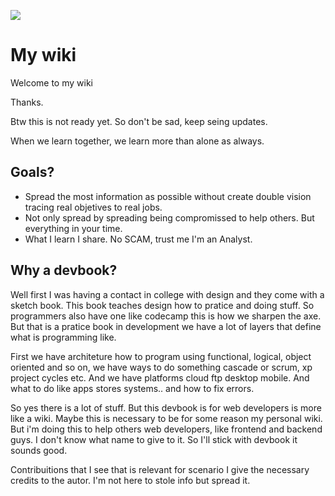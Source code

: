 <a href="https://github.com/hiagosilverio/web-devbook/"><img src="https://img.shields.io/badge/Return%20Home%20-333.svg"></a>

# My wiki

Welcome to my wiki 

Thanks.

Btw this is not ready yet. So don't be sad, keep seing updates.

When we learn together, we learn more than alone as always.

## Goals?

* Spread the most information as possible without create double vision tracing real objetives to real jobs.
* Not only spread by spreading being compromissed to help others. But everything in your time.
* What I learn I share. No SCAM, trust me I'm an Analyst.

## Why a devbook?

Well first I was having a contact in college with design and they come with a sketch book. This book teaches design how to pratice and doing stuff.
So programmers also have one like codecamp this is how we sharpen the axe. But that is a pratice book in development we have a lot of layers that define what is programming like.

First we have architeture how to program using functional, logical, object oriented and so on, we have ways to do something cascade or scrum, xp project cycles etc.
And we have platforms cloud ftp desktop mobile. And what to do like apps stores systems.. and how to fix errors.

So yes there is a lot of stuff. But this devbook is for web developers is more like a wiki. Maybe this is necessary to be for some reason my personal wiki. But i'm doing this to help others web developers, like frontend and backend guys. I don't know what name to give to it. So I'll stick with devbook it sounds good.

Contribuitions that I see that is relevant for scenario I give the necessary credits to the autor. I'm not here to stole info but spread it.

